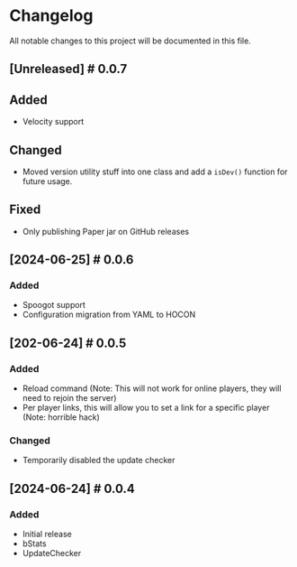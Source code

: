 # Changelog

All notable changes to this project will be documented in this file.

## [Unreleased] # 0.0.7

## Added
- Velocity support

## Changed
- Moved version utility stuff into one class and add a `isDev()` function for future usage.

## Fixed
- Only publishing Paper jar on GitHub releases


## [2024-06-25] # 0.0.6

### Added
- Spoogot support
- Configuration migration from YAML to HOCON

## [202-06-24] # 0.0.5

### Added
- Reload command (Note: This will not work for online players, they will need to rejoin the server)
- Per player links, this will allow you to set a link for a specific player (Note: horrible hack)

### Changed
- Temporarily disabled the update checker

## [2024-06-24] # 0.0.4

### Added
- Initial release
- bStats
- UpdateChecker
